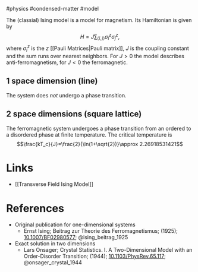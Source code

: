 #physics #condensed-matter #model

The (classial) Ising model is a model for magnetism. Its Hamiltonian is given by
$$ H= J\sum_{\langle i,j\rangle} \sigma^z_i \sigma^z_j,$$
where $\sigma_i^z$ is the $z$ [[Pauli Matrices|Pauli matrix]], $J$ is the coupling constant and the sum runs over nearest neighbors. For $J>0$ the model describes anti-ferromagnetism, for $J<0$ the ferromagnetic.


## 1 space dimension (line)
The system does *not* undergo a phase transition.
## 2 space dimensions (square lattice)
The ferromagnetic system undergoes a phase transition from an ordered to a disordered phase at finite temperature.
The critical temperature is
$$\frac{kT_c}{J}=\frac{2}{\ln(1+\sqrt{2})}\approx 2.26918531421$$

# Links
- [[Transverse Field Ising Model]]

# References
- Original publication for one-dimensional systems
	-  Ernst Ising; Beitrag zur Theorie des Ferromagnetismus; (1925); [10.1007/BF02980577](https://www.doi.org/10.1007/BF02980577);  @ising_beitrag_1925 
- Exact solution in two dimensions
	-  Lars Onsager; Crystal Statistics. I. A Two-Dimensional Model with an Order-Disorder Transition; (1944); [10.1103/PhysRev.65.117](https://www.doi.org/10.1103/PhysRev.65.117);  @onsager_crystal_1944 
